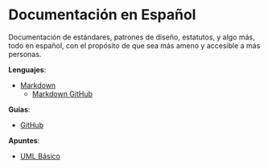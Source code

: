 Documentación en Español
========================

Documentación de estándares, patrones de diseño, estatutos, y algo más, todo
en español, con el propósito de que sea más ameno y accesible a más personas.

__Lenguajes__:
  - [Markdown](Markdown)
    - [Markdown GitHub](Markdown/GitHub_Flavores_Markdown.md)

__Guías__:
  - [GitHub](Guias/GitHub)

__Apuntes__:
  - [UML Básico](Apuntes/UML/basico.md)
